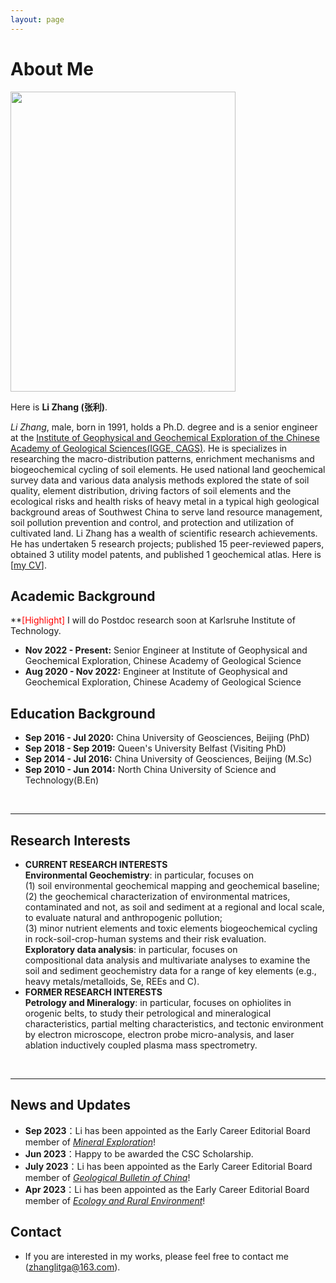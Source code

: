 ```yaml
---
layout: page
---
```


# About Me

<img src="https://zhanglitga.github.io/zhangli.JPG" class="floatpic" width="360" height="480">

Here is **Li Zhang (张利)**.

*Li Zhang*, male, born in 1991, holds a Ph.D. degree and is a senior engineer at the [Institute of Geophysical and Geochemical Exploration of the Chinese Academy of Geological Sciences(IGGE, CAGS)](http://www.igge.cgs.gov.cn/).
He is specializes in researching the macro-distribution patterns, enrichment mechanisms and biogeochemical cycling of soil elements.
He used national land geochemical survey data and various data analysis methods explored the state of soil quality, element distribution, driving factors of soil elements and the ecological risks and health risks of heavy metal in a typical high geological background areas of Southwest China to serve land resource management, soil pollution prevention and control, and protection and utilization of cultivated land.
Li Zhang has a wealth of scientific research achievements. He has undertaken 5 research projects; published 15 peer-reviewed papers, obtained 3 utility model patents, and published 1 geochemical atlas.
Here is [[my CV](https://zhanglitga.guthub.io/file/CV-ZHANGLI.pdf)].


## Academic Background

**<font color='red'>[Highlight]</font> I will do Postdoc research soon at Karlsruhe Institute of Technology.

- **Nov 2022 - Present:** Senior Engineer at Institute of Geophysical and Geochemical Exploration, Chinese Academy of Geological Science
- **Aug 2020 - Nov 2022:** Engineer at Institute of Geophysical and Geochemical Exploration, Chinese Academy of Geological Science



## Education Background
- **Sep 2016 - Jul 2020:** China University of Geosciences, Beijing (PhD)
- **Sep 2018 - Sep 2019:** Queen's University Belfast (Visiting PhD)
- **Sep 2014 - Jul 2016:** China University of Geosciences, Beijing (M.Sc)
- **Sep 2010 - Jun 2014:** North China University of Science and Technology(B.En)

<br>


---

## Research Interests

- **CURRENT RESEARCH INTERESTS** \
**Environmental Geochemistry**: in particular, focuses on \
(1) soil environmental geochemical mapping and geochemical baseline; \
(2) the geochemical characterization of environmental matrices, contaminated and not, as soil and sediment at a regional and local scale, to evaluate natural and anthropogenic pollution; \
(3) minor nutrient elements and toxic elements biogeochemical cycling in rock-soil-crop-human systems and their risk evaluation. \
**Exploratory data analysis**: in particular, focuses on\
compositional data analysis and multivariate analyses to examine the soil and sediment geochemistry data for a range of key elements (e.g., heavy metals/metalloids, Se, REEs and C). 
- **FORMER RESEARCH INTERESTS** \
**Petrology and Mineralogy**: in particular, focuses on ophiolites in orogenic belts, to study their petrological and mineralogical characteristics, partial melting characteristics, and tectonic environment by electron microscope, electron probe micro-analysis, and laser ablation inductively coupled plasma mass spectrometry.

<br>

---

## News and Updates

- **Sep 2023**：Li has been appointed as the Early Career Editorial Board member of [*Mineral Exploration*](http://www.kckc.org.cn/ch/index.aspx)!
- **Jun 2023**：Happy to be awarded the CSC Scholarship.
- **July 2023**：Li has been appointed as the Early Career Editorial Board member of [*Geological Bulletin of China*](http://dzhtb.cgs.cn/gbc/ch/index.aspx)! 
- **Apr 2023**：Li has been appointed as the Early Career Editorial Board member of [*Ecology and Rural Environment*](http://www.ere.ac.cn/CN/1673-4831/home.shtml)!
## Contact 
- If you are interested in my works, please feel free to contact me (zhanglitga@163.com).
